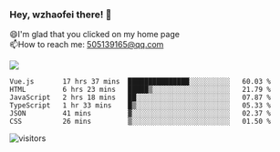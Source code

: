 ### Hey, wzhaofei there! 👋

😄I'm glad that you clicked on my home page<br>
📫How to reach me: 505139165@qq.com<br>

![](https://github-readme-stats.vercel.app/api?username=wang-zhaofei&show_icons=true)

<!--START_SECTION:waka-->

```text
Vue.js       17 hrs 37 mins  ███████████████░░░░░░░░░░   60.03 %
HTML         6 hrs 23 mins   █████▒░░░░░░░░░░░░░░░░░░░   21.79 %
JavaScript   2 hrs 18 mins   ██░░░░░░░░░░░░░░░░░░░░░░░   07.87 %
TypeScript   1 hr 33 mins    █▒░░░░░░░░░░░░░░░░░░░░░░░   05.33 %
JSON         41 mins         ▓░░░░░░░░░░░░░░░░░░░░░░░░   02.37 %
CSS          26 mins         ▒░░░░░░░░░░░░░░░░░░░░░░░░   01.50 %
```

<!--END_SECTION:waka-->

![visitors](https://visitor-badge.glitch.me/badge?page_id=wzhaofei)


<!--
**wzhaofei/wzhaofei** is a ✨ _special_ ✨ repository because its `README.md` (this file) appears on your GitHub profile.

[<img align="right" width="50%" src="https://github-readme-stats.vercel.app/api?username=wzhaofei&show_icons=true">](https://metrics.lecoq.io/wzhaofei#gh-light-mode-only)

Here are some ideas to get you started:

- 🔭 I’m currently working on ...
- 🌱 I’m currently learning ...
- 👯 I’m looking to collaborate on ...
- 🤔 I’m looking for help with ...
- 💬 Ask me about ...
- 📫 How to reach me: ...
- 😄 Pronouns: ...
- ⚡ Fun fact: ...
-->
